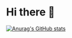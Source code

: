 # Hi there 👋

[![Anurag's GitHub stats](https://github-readme-stats.vercel.app/api?username=Shoni0000)](https://github.com/Shoni0000/github-readme-stats)
